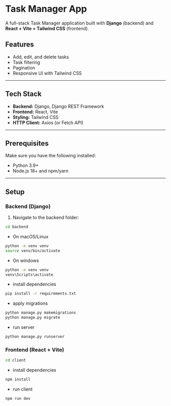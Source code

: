 # Task Manager App

A full-stack Task Manager application built with **Django** (backend) and **React + Vite + Tailwind CSS** (frontend).


## Features

- Add, edit, and delete tasks
- Task filtering
- Pagination
- Responsive UI with Tailwind CSS

---

## Tech Stack

- **Backend:** Django, Django REST Framework
- **Frontend:** React, Vite
- **Styling:** Tailwind CSS
- **HTTP Client:** Axios (or Fetch API)

---

## Prerequisites

Make sure you have the following installed:

- Python 3.9+
- Node.js 18+ and npm/yarn

---

## Setup

### Backend (Django)

1. Navigate to the backend folder:

```bash
cd backend
```

- On macOS/Linux
```bash
python -m venv venv
source venv/bin/activate
```

- On windows
```bash
python -m venv venv
venv\Scripts\activate
```


- install dependencies
```bash
pip install -r requirements.txt
```

- apply migrations
```bash
python manage.py makemigrations
python manage.py migrate
```

- run server
```bash
python manage.py runserver
```

### Frontend (React + Vite)

```bash
cd client
```

- install dependencies
```bash
npm install
```

- run client
```bash
npm run dev
```